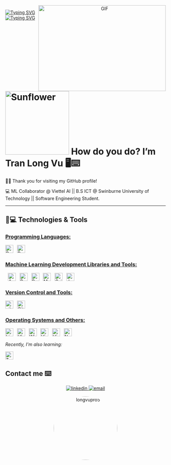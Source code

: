 <a target="_blank" align="center">
  <img align="right" top="500" height="270" width="400" alt="GIF" src="https://i.imgur.com/kC3MWrc.gif">
  
</a>

[![Typing SVG](https://readme-typing-svg.herokuapp.com?duration=6500&color=777777&background=00000000&width=500&height=120&lines=++Hello!+I'm+Long+Vu+Tran+(aka+Thomas)🖥️)](https://git.io/typing-svg)
[![Typing SVG](https://readme-typing-svg.herokuapp.com?duration=6500&color=777777&background=00000000&width=500&height=120&lines=++Wish+you+a+good+day+⌨️)](https://git.io/typing-svg)

# <a href="https://github.com/Tran-Long-Vu"><img src="https://avatars.githubusercontent.com/u/101343463?s=400&u=df6fc6a6e69b97adcd4535c2eed0b039d98565b9&v=4" width="200px" height="200px" alt="Sunflower"></a> How do you do? I’m Tran Long Vu 🖥️⌨️ 

🙋‍♂️ Thank you for visiting my GitHub profile! 

💻 ML Collaborator @ Viettel AI || B.S ICT @ Swinburne University of Technology || Software Engineering Student.

<hr>

## 🚀💻 Technologies & Tools

### <u>Programming Languages: </u>

<img src = "https://img.shields.io/badge/Python-FFD43B?style=for-the-badge&logo=python&logoColor=blue" alt="Python logo"  title="Python" height="25"/>
</span>
&nbsp;
<span>
<img src = "https://bashlogo.com/img/symbol/png/monochrome_light.png" alt="Bash logo"  title="Bash" height="25"/>

<br>

### <u> Machine Learning Development Libraries and Tools: </u>
&nbsp;
<span><img src="https://upload.wikimedia.org/wikipedia/en/c/cd/Anaconda_Logo.png" alt="Anaconda logo" title="Anaconda" height="25" /></span>
&nbsp;
<span><img src="https://cdn.icon-icons.com/icons2/2699/PNG/512/pytorch_logo_icon_169823.png" alt="PyTorch logo" title="PyTorch" height="25" /></span>
&nbsp;
<span><img src="https://upload.wikimedia.org/wikipedia/commons/thumb/e/ed/Pandas_logo.svg/2560px-Pandas_logo.svg.png" alt="Pandas logo" title="Redux" height="25" /></span>
&nbsp;
<span><img src="https://matplotlib.org/stable/_images/sphx_glr_logos2_003.png" alt="Matplotlib logo" title="Redux" height="25" /></span>
&nbsp;
<span><img src="https://upload.wikimedia.org/wikipedia/commons/thumb/0/05/Scikit_learn_logo_small.svg/2560px-Scikit_learn_logo_small.svg.png" alt="Scikit-learn logo" title="Scikit-learn" height="25" /></span>
&nbsp;
<span><img src="https://upload.wikimedia.org/wikipedia/commons/thumb/3/38/Jupyter_logo.svg/883px-Jupyter_logo.svg.png" alt="Jupyter Notebook logo" title="Jupyter Notebook" height="25" /></span>

### <u> Version Control and Tools:</u>

<span><img src="https://img.shields.io/badge/GIT-E44C30?style=for-the-badge&logo=git&logoColor=white" alt="git logo" title="Git" height="25" /></span>
&nbsp;
<span><img src="https://img.shields.io/badge/GitHub-100000?style=for-the-badge&logo=github&logoColor=white" alt="Github logo" title="Github" height="25" /></span>


### <u> Operating Systems and Others:</u>

<span>
<img src = "https://img.shields.io/badge/Linux-FCC624?style=for-the-badge&logo=linux&logoColor=black" alt="Linux Logo"  title="Linux" height="25"/>
</span>
&nbsp;
<span>
<img src = "https://img.shields.io/badge/Ubuntu-E95420?style=for-the-badge&logo=ubuntu&logoColor=white" alt="Ubuntu Logo"  title="Ubuntu" height="25"/>
</span>
&nbsp;
<span>
<img src = "https://img.shields.io/badge/Windows-0078D6?style=for-the-badge&logo=windows&logoColor=white" alt="Windows Logo"  title="Windows" height="25"/>
</span>
&nbsp;
<span><img src="https://img.shields.io/badge/VSCode-0078D4?style=for-the-badge&logo=visual%20studio%20code&logoColor=white" alt="Visual Studio Code logo" title="Visual Studio Code" height="25" /></span>
&nbsp;
<span><img src="https://img.shields.io/badge/VIM-%2311AB00.svg?&style=for-the-badge&logo=vim&logoColor=white" alt="Vim logo" title="Vim" height="25" /></span>
&nbsp;
<span><img src="https://img.shields.io/badge/NeoVim-%2357A143.svg?&style=for-the-badge&logo=neovim&logoColor=white" alt="Neovim logo" title="Neovim" height="25" /></span>

<i> Recently, I'm also learning: </i>

<span><img src="https://upload.wikimedia.org/wikipedia/commons/thumb/a/ab/TensorFlow_logo.svg/2560px-TensorFlow_logo.svg.png" title="TensorFlow" height="25" /></span>


## Contact me ⌨️


<div align="center">
  <a href="https://www.linkedin.com/in/long-vu-tran-77a280272/"  rel="noopener noreferrer">
    <img src="https://img.icons8.com/bubbles/100/000000/linkedin.png" alt="linkedin" />
  </a>
  <a href="mailto:tranlongvu007@gmail.com" target="top" rel="noopener noreferrer">
  <img src="https://img.icons8.com/bubbles/100/000000/gmail-new.png" alt="email"/>
  </a>
</div>

<br>
<div align="center">

<a href="https://github.com/longvutran">
  <img src="https://avatars.githubusercontent.com/u/101343463?s=400&u=df6fc6a6e69b97adcd4535c2eed0b039d98565b9&v=4" width="200px" height="200px" alt="longvupro5" style="border-radius: 50%;">
</a>

</div>

